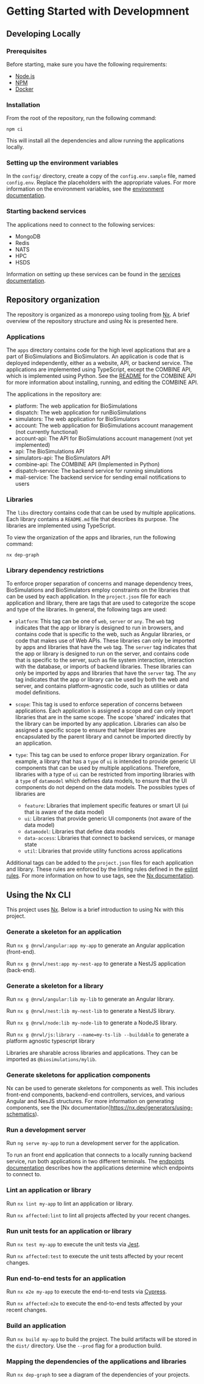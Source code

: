 # Getting Started with Developmnent

## Developing Locally
### Prerequisites
Before starting, make sure you have the following requirements:

- [Node.js](https://nodejs.org/en/)
- [NPM](https://www.npmjs.com/)
- [Docker](https://www.docker.com/)

### Installation

From the root of the repository, run the following command:

```
npm ci
```
This will install all the dependencies and allow running the applications locally.

### Setting up the environment variables
In the `config/` directory, create a copy of the `config.env.sample` file, named `config.env`. Replace the placeholders with the appropriate values. For more information on the environment variables, see the [environment documentation](./environment.md).

### Starting backend services

The applications need to connect to the following services:

- MongoDB
- Redis
- NATS
- HPC
- HSDS

Information on setting up these services can be found in the [services documentation](./services.md).

## Repository organization

The repository is organized as a monorepo using tooling from [Nx](https://nx.dev/angular/getting-started/why-nx). A brief overview of the repository structure and using Nx is presented here.

### Applications

The `apps` directory contains code for the high level applications that are a part of BioSimulations and BioSimulators. An application is code that is deployed independently, either as a website, API, or backend service. The applications are implemented using TypeScript, except the COMBINE API, which is implemented using Python. See the [README](https://github.com/biosimulations/biosimulations/blob/dev/apps/combine-api/README.md) for the COMBINE API for more information about installing, running, and editing the COMBINE API.

The applications in the repository are:

- platform: The web application for BioSimulations
- dispatch: The web application for runBioSimulations
- simulators: The web application for BioSimulators
- account: The web application for BioSimulations account management (not currently functional)
- account-api: The API for BioSimulations account management (not yet implemented)
- api: The BioSimulations API
- simulators-api: The BioSimulators API
- combine-api: The COMBINE API (Implemented in Python)
- dispatch-service: The backend service for running simulations
- mail-service: The backend service for sending email notifications to users

### Libraries

The `libs` directory contains code that can be used by multiple applications. Each library contains a `README.md` file that describes its purpose. The libraries are implemented using TypeScript.

To view the organization of the apps and libraries, run the following command:

```
nx dep-graph
```



### Library dependency restrictions
To enforce proper separation of concerns and manage dependency trees, BioSimulations and BioSimulators employ constraints on the libraries that can be used by each application. 
In the `project.json` file for each application and library, there are tags that are used to categorize the scope and type of the libraries. In general, the following tags are used:

- `platform`: This tag can be one of `web`, `server` or `any`. The `web` tag indicates that the app or library is designed to run in browsers, and contains code that is specific to the web, such as Angular libraries, or code that makes use of Web APIs. These libraries can only be imported by apps and libraries that have the `web` tag. The `server` tag indicates that the app or library is designed to run on the server, and contains code that is specific to the server, such as file system interaction, interaction with the database, or imports of backend libraries. These libraries can only be imported by apps and libraries that have the `server` tag. The `any` tag indicates that the app or library can be used by both the web and server, and contains platform-agnostic code, such as utilities or data model definitions. 
- `scope`: This tag is used to enforce seperation of concerns between applications. Each application is assigned a scope and can only import libraries that are in the same scope. The scope 'shared' indicates that the library can be imported by any application. Libraries can also be assigned a specific scope to ensure that helper libraries are encapsulated by the parent library and cannot be imported directly by an application. 
- `type`: This tag can be used to enforce proper library organization. For example, a library that has a `type` of `ui` is intended to provide generic UI components that can be used by multiple applications. Therefore, libraries with a type of `ui` can be restricted from importing libraries with a `type` of `datamodel` which defines data models, to ensure that the UI components do not depend on the data models.
The possibles types of libraries are 
    
    - `feature`: Libraries that implement specific features or smart UI (ui that is aware of the data model)
    - `ui`: Libraries that provide generic UI components (not aware of the data model)
    - `datamodel`: Libraries that define data models
    - `data-access`: Libraries that connect to backend services, or manage state
    - `util`: Libraries that provide utility functions across applications


Additional tags can be added to the `project.json` files for each application and library. These rules are enforced by the linting rules defined in the [eslint rules](https://github.com/biosimulations/biosimulations/blob/dev/.eslintrc.json). For more information on how to use tags, see the [Nx documentation](https://nx.dev/structure/monorepo-tags).

## Using the Nx CLI

This project uses [Nx](https://nx.dev). Below is a brief introduction to using Nx with this project.

### Generate a skeleton for an application

Run `nx g @nrwl/angular:app my-app` to generate an Angular application (front-end).

Run `nx g @nrwl/nest:app my-nest-app` to generate a NestJS application (back-end).


### Generate a skeleton for a library

Run `nx g @nrwl/angular:lib my-lib` to generate an Angular library.

Run `nx g @nrwl/nest:lib my-nest-lib` to generate a NestJS library.

Run `nx g @nrwl/node:lib my-node-lib` to generate a NodeJS library.

Run `nx g @nrwl/js:library --name=my-ts-lib --buildable` to generate a platform agnostic typescript library

Libraries are sharable across libraries and applications. They can be imported as `@biosimulations/mylib`.

### Generate skeletons for application components

Nx can be used to generate skeletons for components as well. This includes front-end components, backend-end controllers, services, and various Angular and NesJS structures. For more information on generating components, see the [Nx documentation]https://nx.dev/generators/using-schematics).
  
### Run a development server

Run `ng serve my-app` to run a development server for the application. 

To run an front end application that connects to a locally running backend service, run both applications in two different terminals. The [endpoints documentation](./endpoints.md) describes how the applications determine which endpoints to connect to.

### Lint an application or library
Run `nx lint my-app` to lint an application or library.

Run `nx affected:lint` to lint all projects affected by your recent changes.
### Run unit tests for an application or library

Run `nx test my-app` to execute the unit tests via [Jest](https://jestjs.io).

Run `nx affected:test` to execute the unit tests affected by your recent changes.

### Run end-to-end tests for an application

Run `nx e2e my-app` to execute the end-to-end tests via [Cypress](https://www.cypress.io).

Run `nx affected:e2e` to execute the end-to-end tests affected by your recent changes.

### Build an application

Run `nx build my-app` to build the project. The build artifacts will be stored in the `dist/` directory. Use the `--prod` flag for a production build.

### Mapping the dependencies of the applications and libraries

Run `nx dep-graph` to see a diagram of the dependencies of your projects.
